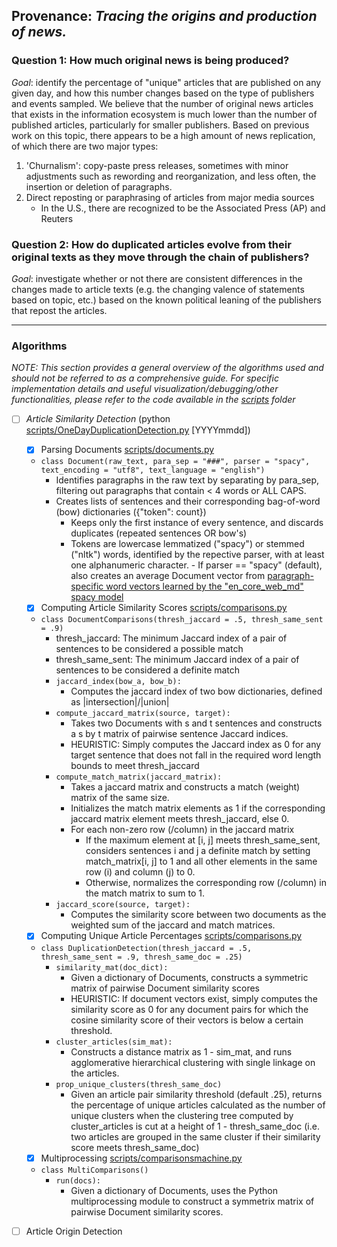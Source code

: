 ## Provenance: _Tracing the origins and production of news._

### Question 1: How much original news is being produced?
*Goal*: identify the percentage of "unique" articles that are published on any given day, and how this number changes based on the type of publishers and events sampled. 
We believe that the number of original news articles that exists in the information ecosystem is much lower than the number of published articles, particularly for smaller publishers. Based on previous work on this topic, there appears to be a high amount of news replication, of which there are two major types:
1. 'Churnalism': copy-paste press releases, sometimes with minor adjustments such as rewording and reorganization, and less often, the insertion or deletion of paragraphs. 
2. Direct reposting or paraphrasing of articles from major media sources 
   - In the U.S., there are recognized to be the Associated Press (AP) and Reuters
   
### Question 2: How do duplicated articles evolve from their original texts as they move through the chain of publishers?
*Goal*: investigate whether or not there are consistent differences in the changes made to article texts (e.g. the changing valence of statements based on topic, etc.) based on the known political leaning of the publishers that repost the articles. 

---
### Algorithms
_NOTE: This section provides a general overview of the algorithms used and should not be referred to as a comprehensive guide. For specific implementation details and useful visualization/debugging/other functionalities, please refer to the code available in the [scripts](scripts) folder_

- [ ] _Article Similarity Detection_ (python [scripts/OneDayDuplicationDetection.py](scripts/OneDayDuplicationDetection.py) [YYYYmmdd])
     - [x] Parsing Documents [scripts/documents.py](scripts/documents.py)
     - `class Document(raw_text, para_sep = "###", parser = "spacy", text_encoding = "utf8", text_language = "english")`
       - Identifies paragraphs in the raw text by separating by para_sep, filtering out paragraphs that contain < 4 words or ALL CAPS.
       - Creates lists of sentences and their corresponding bag-of-word (bow) dictionaries ({"token": count})
         - Keeps only the first instance of every sentence, and discards duplicates (repeated sentences OR bow's)
         - Tokens are lowercase lemmatized ("spacy") or stemmed ("nltk") words, identified by the repective parser, with at least one alphanumeric character.
      - If parser == "spacy" (default), also creates an average Document vector from [paragraph-specific word vectors learned by the "en_core_web_md" spacy model](https://spacy.io/usage/vectors-similarity) 
    - [x] Computing Article Similarity Scores [scripts/comparisons.py](scripts/comparisons.py)
    - `class DocumentComparisons(thresh_jaccard = .5, thresh_same_sent = .9)`
      - thresh_jaccard: The minimum Jaccard index of a pair of sentences to be considered a possible match
      - thresh_same_sent: The minimum Jaccard index of a pair of sentences to be considered a definite match  
      - `jaccard_index(bow_a, bow_b):`
        - Computes the jaccard index of two bow dictionaries, defined as |intersection|/|union|
      - `compute_jaccard_matrix(source, target):`
        - Takes two Documents with s and t sentences and constructs a s by t matrix of pairwise sentence Jaccard indices. 
        - HEURISTIC: Simply computes the Jaccard index as 0 for any target sentence that does not fall in the required word length bounds to meet thresh_jaccard 
      - `compute_match_matrix(jaccard_matrix):`
        - Takes a jaccard matrix and constructs a match (weight) matrix of the same size. 
        - Initializes the match matrix elements as 1 if the corresponding jaccard matrix element meets thresh_jaccard, else 0.
        - For each non-zero row (/column) in the jaccard matrix
          - If the maximum element at [i, j] meets thresh_same_sent, considers sentences i and j a definite match by setting match_matrix[i, j] to 1 and all other elements in the same row (i) and column (j) to 0.
          - Otherwise, normalizes the corresponding row (/column) in the match matrix to sum to 1. 
      - `jaccard_score(source, target):`
        - Computes the similarity score between two documents as the weighted sum of the jaccard and match matrices.
    - [x] Computing Unique Article Percentages [scripts/comparisons.py](scripts/comparisons.py)
    - `class DuplicationDetection(thresh_jaccard = .5, thresh_same_sent = .9, thresh_same_doc = .25)`
      - `similarity_mat(doc_dict):`
        - Given a dictionary of Documents, constructs a symmetric matrix of pairwise Document similarity scores 
        - HEURISTIC: If document vectors exist, simply computes the similarity score as 0 for any document pairs for which the cosine similarity score of their vectors is below a certain threshold. 
      - `cluster_articles(sim_mat):`
        - Constructs a distance matrix as 1 - sim_mat, and runs agglomerative hierarchical clustering with single linkage on the articles.
      - `prop_unique_clusters(thresh_same_doc)`
        - Given an article pair similarity threshold (default .25), returns the percentage of unique articles calculated as the number of unique clusters when the clustering tree computed by cluster_articles is cut at a height of 1 - thresh_same_doc (i.e. two articles are grouped in the same cluster if their similarity score meets thresh_same_doc)
        
  - [x] Multiprocessing [scripts/comparisonsmachine.py](scripts/comparisonsmachine.py)
  - `class MultiComparisons()`
    - `run(docs):`
      - Given a dictionary of Documents, uses the Python multiprocessing module to construct a symmetrix matrix of pairwise Document similarity scores. 
  
- [ ] Article Origin Detection 


